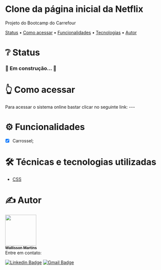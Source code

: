 <h1 align="left">Clone da página inicial da Netflix</h1>
<p align="left">Projeto do Bootcamp do Carrefour</p>

<p align="left">
 <a href="#status">Status</a> •
 <a href="#acessar">Como acessar</a> • 
 <a href="#funcionalidades">Funcionalidades</a> • 
 <a href="#tecnologias">Tecnologias</a> • 
 <a href="#autor">Autor</a>
</p>

<h1 align="left" id="status">❔ Status</h1>

<h3 align="left"> 
 🚧 Em construção... 🚧
</h3>

<h1 align="left" id="acessar">👆 Como acessar</h1>
Para acessar o sistema online bastar clicar no seguinte link: ---

<h1 align="left" id="funcionalidades">⚙️ Funcionalidades</h1>

- [x] Carrossel;

<h1 align="left" id="tecnologias">🛠️ Técnicas e tecnologias utilizadas</h1>

- [CSS](https://developer.mozilla.org/pt-BR/docs/Web/CSS)

<h1 align="left" id="autor">✍️ Autor</h1>
<a href="https://github.com/wallissonmart">
 <img src="https://avatars.githubusercontent.com/u/93344198?s=400&u=efc1c28e0cfb7b7e29bdf3ac50a79d0ddcf8b467&v=4" width="100px;" alt=""/>
 <br/>
 <sub><b>Wallisson Martins</b></sub></a>
<br/>
Entre em contato:

[![Linkedin Badge](https://img.shields.io/badge/-Wallisson-blue?style=flat-square&logo=Linkedin&logoColor=white&link=https://www.linkedin.com/in/wallisson-martins-/)](https://www.linkedin.com/in/wallisson-martins-/) 
[![Gmail Badge](https://img.shields.io/badge/-wallissonmartins37@gmail.com-c14438?style=flat-square&logo=Gmail&logoColor=white&link=mailto:wallissonmartins37@gmail.com)](mailto:wallissonmartins37@gmail.com)
